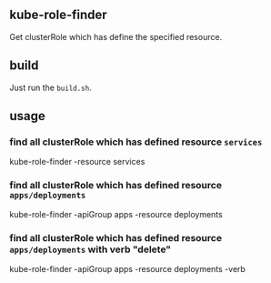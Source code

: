 ## kube-role-finder

Get clusterRole which has define the specified resource.

## build

Just run the `build.sh`.

## usage

### find all clusterRole which has defined resource `services`

kube-role-finder -resource services

### find all clusterRole which has defined resource `apps/deployments`

kube-role-finder -apiGroup apps -resource deployments

### find all clusterRole which has defined resource `apps/deployments` with verb "delete"

kube-role-finder -apiGroup apps -resource deployments -verb 
